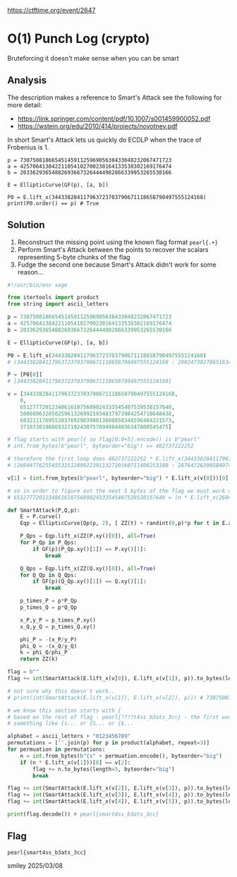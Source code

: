 https://ctftime.org/event/2647

# O(1) Punch Log (crypto)

Bruteforcing it doesn't make sense when you can be smart

## Analysis

The description makes a reference to Smart's Attack see the following for more detail:

   * https://link.springer.com/content/pdf/10.1007/s001459900052.pdf
   * https://wstein.org/edu/2010/414/projects/novotney.pdf

In short Smart's Attack lets us quickly do ECDLP when the trace of Frobenius is 1.

```sage
p = 730750818665451459112596905638433048232067471723
a = 425706413842211054102700238164133538302169176474
b = 203362936548826936673264444982866339953265530166

E = EllipticCurve(GF(p), [a, b])

P0 = E.lift_x(344338284117963723703790671118658790497555124168)
print(P0.order() == p) # True
```

## Solution

1) Reconstruct the missing point using the known flag format `pearl{.+}`
2) Perform Smart's Attack between the points to recover the scalars representing 5-byte chunks of the flag
3) Fudge the second one because Smart's Attack didn't work for some reason...

```python
#!/usr/bin/env sage

from itertools import product
from string import ascii_letters

p = 730750818665451459112596905638433048232067471723
a = 425706413842211054102700238164133538302169176474
b = 203362936548826936673264444982866339953265530166

E = EllipticCurve(GF(p), [a, b])

P0 = E.lift_x(344338284117963723703790671118658790497555124168)
# (344338284117963723703790671118658790497555124168 : 299247302786516342875640670883006145903525200231 : 1)

P = [P0[0]]
# [344338284117963723703790671118658790497555124168]

v = [344338284117963723703790671118658790497555124168,
    0,
    651277720123486161075689024333545407539538157640,
    500080632050259613269921934837973984254718648438,
    683211176955383769290398013608858348596484221573,
    37103301988693271924307570949844036347800545475]

# flag starts with pearl{ so flag[0:0+5].encode() is b"pearl"
# int.from_bytes(b"pearl", byteorder="big") => 482737222252

# therefore the first loop does 482737222252 * E.lift_x(344338284117963723703790671118658790497555124168)
# (260447762554553251289922391132710160711408253100 : 287647263905849746687673733989246770792331331885 : 1)

v[1] = (int.from_bytes(b"pearl", byteorder="big") * E.lift_x(v[0]))[0]

# so in order to figure out the next 5 bytes of the flag we must work out n given
# 651277720123486161075689024333545407539538157640 = (n * E.lift_x(260447762554553251289922391132710160711408253100))[0]

def SmartAttack(P,Q,p):
    E = P.curve()
    Eqp = EllipticCurve(Qp(p, 2), [ ZZ(t) + randint(0,p)*p for t in E.a_invariants() ])

    P_Qps = Eqp.lift_x(ZZ(P.xy()[0]), all=True)
    for P_Qp in P_Qps:
        if GF(p)(P_Qp.xy()[1]) == P.xy()[1]:
            break

    Q_Qps = Eqp.lift_x(ZZ(Q.xy()[0]), all=True)
    for Q_Qp in Q_Qps:
        if GF(p)(Q_Qp.xy()[1]) == Q.xy()[1]:
            break

    p_times_P = p*P_Qp
    p_times_Q = p*Q_Qp

    x_P,y_P = p_times_P.xy()
    x_Q,y_Q = p_times_Q.xy()

    phi_P = -(x_P/y_P)
    phi_Q = -(x_Q/y_Q)
    k = phi_Q/phi_P
    return ZZ(k)

flag = b""
flag += int(SmartAttack(E.lift_x(v[0]), E.lift_x(v[1]), p)).to_bytes(length=5, byteorder="big")

# not sure why this doesn't work..
# print(int(SmartAttack(E.lift_x(v[1]), E.lift_x(v[2]), p))) # 730750818665451459112596905638433047701849946105

# we know this section starts with {
# based on the rest of flag - pearl{????t4ss_b3ats_3cc} - the first word is probably a variation on smartass
# something like {s... or {S... or {$...

alphabet = ascii_letters + "0123456789"
permutations = [''.join(p) for p in product(alphabet, repeat=3)]
for permuation in permutations:
    n = int.from_bytes(b"{s" + permuation.encode(), byteorder="big")
    if (n * E.lift_x(v[1]))[0] == v[2]:
        flag += n.to_bytes(length=5, byteorder="big")
        break

flag += int(SmartAttack(E.lift_x(v[2]), E.lift_x(v[3]), p)).to_bytes(length=5, byteorder="big")
flag += int(SmartAttack(E.lift_x(v[3]), E.lift_x(v[4]), p)).to_bytes(length=5, byteorder="big")
flag += int(SmartAttack(E.lift_x(v[4]), E.lift_x(v[5]), p)).to_bytes(length=5, byteorder="big")

print(flag.decode()) # pearl{smart4ss_b3ats_3cc}
```

## Flag
`pearl{smart4ss_b3ats_3cc}`

smiley 2025/03/08
